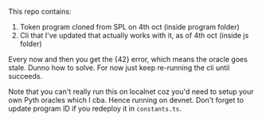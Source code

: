 This repo contains:

1. Token program cloned from SPL on 4th oct (inside program folder)
2. Cli that I've updated that actually works with it, as of 4th oct (inside js folder)

Every now and then you get the {42} error, which means the oracle goes stale. Dunno how to solve. For now just keep re-running the cli until succeeds.

Note that you can't really run this on localnet coz you'd need to setup your own Pyth oracles which I  cba. Hence running on devnet. Don't forget to update program ID if you redeploy it in `constants.ts`.
